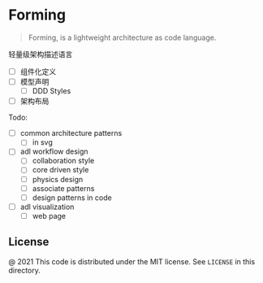 # Forming

> Forming, is a lightweight architecture as code language. 

轻量级架构描述语言

 - [ ] 组件化定义
 - [ ] 模型声明
   - [ ] DDD Styles
 - [ ] 架构布局

Todo:

 - [ ] common architecture patterns
    - [ ] in svg
 - [ ] adl workflow design
    - [ ] collaboration style
    - [ ] core driven style
    - [ ] physics design
    - [ ] associate patterns
    - [ ] design patterns in code
 - [ ] adl visualization
    - [ ] web page

License
---

@ 2021 This code is distributed under the MIT license. See `LICENSE` in this directory.

